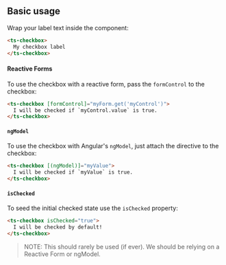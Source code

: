 ## Basic usage

Wrap your label text inside the component:

```html
<ts-checkbox>
  My checkbox label
</ts-checkbox>
```


#### Reactive Forms

To use the checkbox with a reactive form, pass the `formControl` to the checkbox:

```html
<ts-checkbox [formControl]="myForm.get('myControl')">
  I will be checked if `myControl.value` is true.
</ts-checkbox>
```


#### `ngModel`

To use the checkbox with Angular's `ngModel`, just attach the directive to the checkbox:

```html
<ts-checkbox [(ngModel)]="myValue">
  I will be checked if `myValue` is true.
</ts-checkbox>
```


#### `isChecked`

To seed the initial checked state use the `isChecked` property:

```html
<ts-checkbox isChecked="true">
  I will be checked by default!
</ts-checkbox>
```

> NOTE: This should rarely be used (if ever). We should be relying on a Reactive Form or ngModel.

